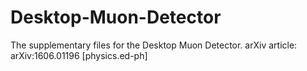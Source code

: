 # Desktop-Muon-Detector
The supplementary files for the Desktop Muon Detector.
arXiv article: arXiv:1606.01196 [physics.ed-ph]
